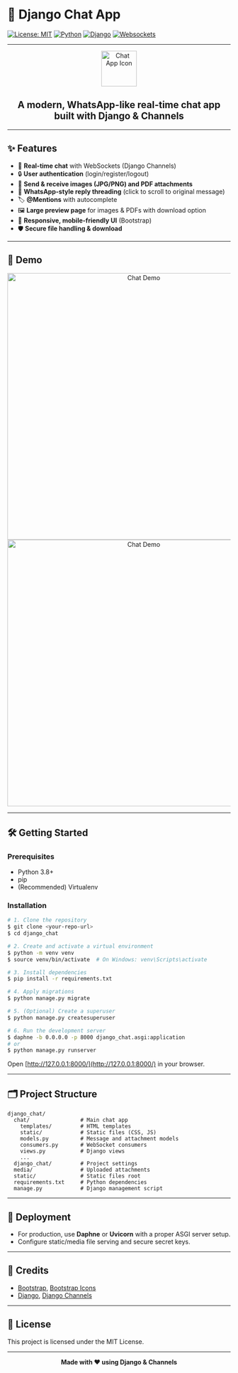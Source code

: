 # 🚀 Django Chat App

[![License: MIT](https://img.shields.io/badge/License-MIT-green.svg)](LICENSE)
[![Python](https://img.shields.io/badge/Python-3.8%2B-blue.svg)](https://www.python.org/)
[![Django](https://img.shields.io/badge/Django-4.x-green.svg)](https://www.djangoproject.com/)
[![Websockets](https://img.shields.io/badge/WebSockets-Enabled-brightgreen)](#)

---

<p align="center">
  <img src="https://img.icons8.com/color/96/000000/weixing.png" width="80" alt="Chat App Icon"/>
</p>

<h2 align="center">A modern, WhatsApp-like real-time chat app built with Django & Channels</h2>

---

## ✨ Features

- 💬 **Real-time chat** with WebSockets (Django Channels)
- 🔒 **User authentication** (login/register/logout)
- 📎 **Send & receive images (JPG/PNG) and PDF attachments**
- 🧵 **WhatsApp-style reply threading** (click to scroll to original message)
- 🏷️ **@Mentions** with autocomplete
- 🖼️ **Large preview page** for images & PDFs with download option
- 📱 **Responsive, mobile-friendly UI** (Bootstrap)
- 🛡️ **Secure file handling & download**

---

## 📸 Demo

<p align="center">
  <!-- Replace with your own GIF or screenshot -->
  <img src="https://res.cloudinary.com/ddvru0ow1/image/upload/f_auto,q_auto/Screenshot_2025-07-06_122310_tprxgh" width="600" alt="Chat Demo"/>
  <img src="https://res.cloudinary.com/ddvru0ow1/image/upload/v1751811835/Screenshot_2025-07-06_115722_ldwvhs.png" width="600" alt="Chat Demo"/>
</p>

---

## 🛠️ Getting Started

### Prerequisites
- Python 3.8+
- pip
- (Recommended) Virtualenv

### Installation

```bash
# 1. Clone the repository
$ git clone <your-repo-url>
$ cd django_chat

# 2. Create and activate a virtual environment
$ python -m venv venv
$ source venv/bin/activate  # On Windows: venv\Scripts\activate

# 3. Install dependencies
$ pip install -r requirements.txt

# 4. Apply migrations
$ python manage.py migrate

# 5. (Optional) Create a superuser
$ python manage.py createsuperuser

# 6. Run the development server
$ daphne -b 0.0.0.0 -p 8000 django_chat.asgi:application
# or
$ python manage.py runserver
```

Open [http://127.0.0.1:8000/](http://127.0.0.1:8000/) in your browser.

---

## 🗂️ Project Structure

```text
django_chat/
  chat/                # Main chat app
    templates/         # HTML templates
    static/            # Static files (CSS, JS)
    models.py          # Message and attachment models
    consumers.py       # WebSocket consumers
    views.py           # Django views
    ...
  django_chat/         # Project settings
  media/               # Uploaded attachments
  static/              # Static files root
  requirements.txt     # Python dependencies
  manage.py            # Django management script
```

---

## 🚀 Deployment
- For production, use **Daphne** or **Uvicorn** with a proper ASGI server setup.
- Configure static/media file serving and secure secret keys.

---

## 🙏 Credits
- [Bootstrap](https://getbootstrap.com/), [Bootstrap Icons](https://icons.getbootstrap.com/)
- [Django](https://www.djangoproject.com/), [Django Channels](https://channels.readthedocs.io/)

---

## 📄 License

This project is licensed under the MIT License.

---

<p align="center">
  <b>Made with ❤️ using Django & Channels</b>
</p> 
